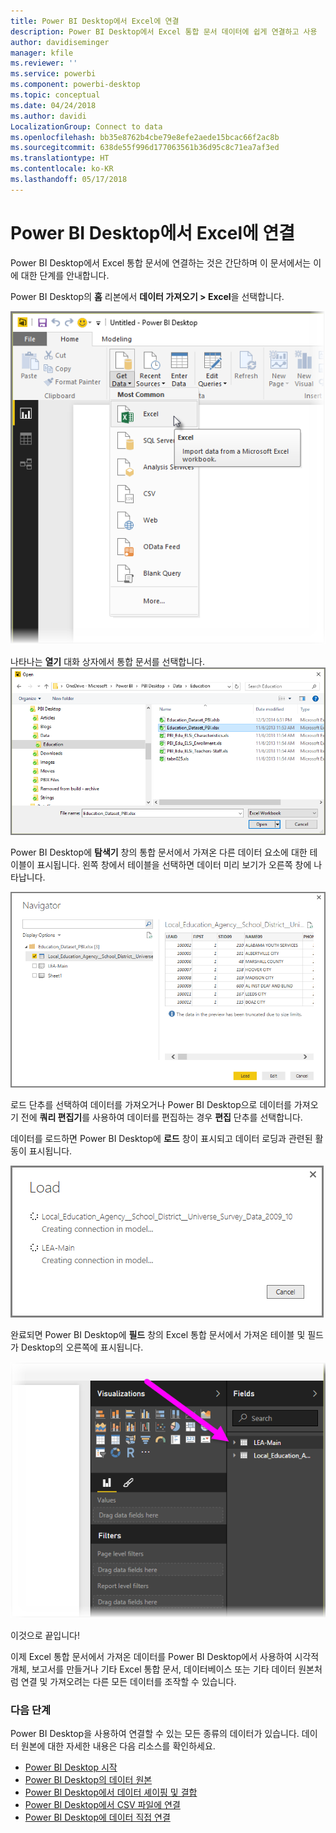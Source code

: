 ```yaml
---
title: Power BI Desktop에서 Excel에 연결
description: Power BI Desktop에서 Excel 통합 문서 데이터에 쉽게 연결하고 사용
author: davidiseminger
manager: kfile
ms.reviewer: ''
ms.service: powerbi
ms.component: powerbi-desktop
ms.topic: conceptual
ms.date: 04/24/2018
ms.author: davidi
LocalizationGroup: Connect to data
ms.openlocfilehash: bb35e8762b4cbe79e8efe2aede15bcac66f2ac8b
ms.sourcegitcommit: 638de55f996d177063561b36d95c8c71ea7af3ed
ms.translationtype: HT
ms.contentlocale: ko-KR
ms.lasthandoff: 05/17/2018
---
```

# <a name="connect-to-excel-in-power-bi-desktop"></a>Power BI Desktop에서 Excel에 연결
Power BI Desktop에서 Excel 통합 문서에 연결하는 것은 간단하며 이 문서에서는 이에 대한 단계를 안내합니다.

Power BI Desktop의 **홈** 리본에서 **데이터 가져오기 > Excel**을 선택합니다.

![](media/desktop-connect-excel/connect_to_excel_1.png)

나타나는 **열기** 대화 상자에서 통합 문서를 선택합니다.
![](media/desktop-connect-excel/connect_to_excel_2.png)

Power BI Desktop에 **탐색기** 창의 통합 문서에서 가져온 다른 데이터 요소에 대한 테이블이 표시됩니다. 왼쪽 창에서 테이블을 선택하면 데이터 미리 보기가 오른쪽 창에 나타납니다.

![](media/desktop-connect-excel/connect_to_excel_3.png)

로드 단추를 선택하여 데이터를 가져오거나 Power BI Desktop으로 데이터를 가져오기 전에 **쿼리 편집기**를 사용하여 데이터를 편집하는 경우 **편집** 단추를 선택합니다.

데이터를 로드하면 Power BI Desktop에 **로드** 창이 표시되고 데이터 로딩과 관련된 활동이 표시됩니다.  

![](media/desktop-connect-excel/connect_to_excel_4.png)

완료되면 Power BI Desktop에 **필드** 창의 Excel 통합 문서에서 가져온 테이블 및 필드가 Desktop의 오른쪽에 표시됩니다.

![](media/desktop-connect-excel/connect_to_excel_5.png)

이것으로 끝입니다!

이제 Excel 통합 문서에서 가져온 데이터를 Power BI Desktop에서 사용하여 시각적 개체, 보고서를 만들거나 기타 Excel 통합 문서, 데이터베이스 또는 기타 데이터 원본처럼 연결 및 가져오려는 다른 모든 데이터를 조작할 수 있습니다.

### <a name="next-steps"></a>다음 단계
Power BI Desktop을 사용하여 연결할 수 있는 모든 종류의 데이터가 있습니다. 데이터 원본에 대한 자세한 내용은 다음 리소스를 확인하세요.

* [Power BI Desktop 시작](desktop-getting-started.md)
* [Power BI Desktop의 데이터 원본](desktop-data-sources.md)
* [Power BI Desktop에서 데이터 셰이핑 및 결합](desktop-shape-and-combine-data.md)
* [Power BI Desktop에서 CSV 파일에 연결](desktop-connect-csv.md)   
* [Power BI Desktop에 데이터 직접 연결](desktop-enter-data-directly-into-desktop.md)   

